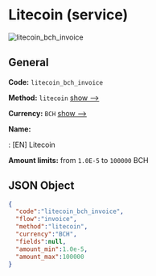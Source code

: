 
# Litecoin (service) 
![litecoin_bch_invoice](https://static.openfintech.io/payment_methods/litecoin_bch_invoice/logo.svg?w=400&c=v0.59.26#w200)  

## General 
 
**Code:** `litecoin_bch_invoice` 
 
**Method:** `litecoin` 
 [show -->](/payment-methods/litecoin/) 
 
**Currency:** `BCH` [show -->](/currencies/BCH/) 
 
**Name:** 
 
:	[EN] Litecoin 
 
**Amount limits:** from `1.0E-5` to `100000` BCH 

## JSON Object 

```json
{
  "code":"litecoin_bch_invoice",
  "flow":"invoice",
  "method":"litecoin",
  "currency":"BCH",
  "fields":null,
  "amount_min":1.0e-5,
  "amount_max":100000
}
```  
